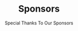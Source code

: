 ---
id: sponsors
title: Sponsors
subtitle: Special Thanks To Our Sponsors
goldenSponsors:
  - name:   xgeeks
    link:   http://xgeeks.io
    logo:   /xgeeks_logo.png
  - name:   xgeeks
    link:   http://xgeeks.io
    logo:   /xgeeks_logo.png
  - name:   xgeeks
    link:   http://xgeeks.io
    logo:   /xgeeks_logo.png
  - name:   xgeeks
    link:   http://xgeeks.io
    logo:   /xgeeks_logo.png
  - name:   xgeeks
    link:   http://xgeeks.io
    logo:   /xgeeks_logo.png
  - name:   xgeeks
    link:   http://xgeeks.io
    logo:   /xgeeks_logo.png
otherSponsors:
  - name:   xgeeks
    link:   http://xgeeks.io
    logo:   /xgeeks_logo.png
  - name:   xgeeks
    link:   http://xgeeks.io
    logo:   /xgeeks_logo.png
---
